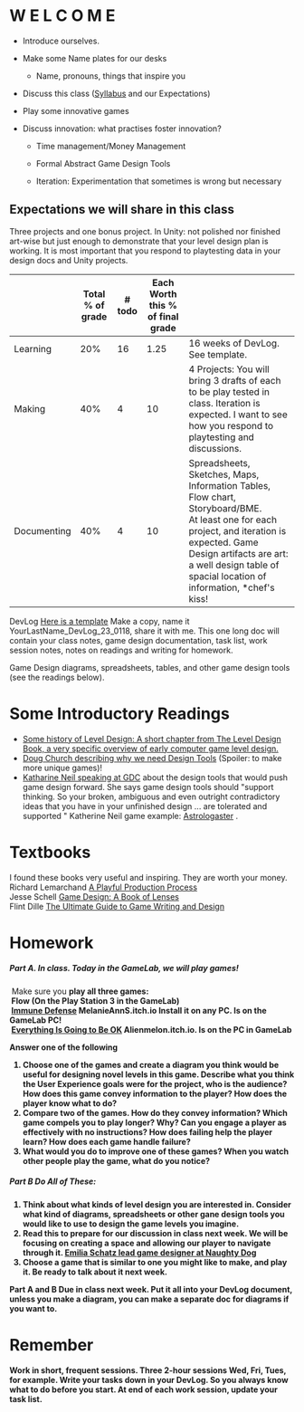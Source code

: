 # W E L C O M E 
- Introduce ourselves. 

- Make some Name plates for our desks

  - Name, pronouns, things that inspire you

- Discuss this class ([Syllabus](https://docs.google.com/document/d/14MWW3DVEj2ji-mtOWTNhpTAmyzexUansdoelNbgsfjc/edit?usp=sharing) and our Expectations)

- Play some innovative games

- Discuss innovation: what practises foster innovation?

  - Time management/Money Management

  - Formal Abstract Game Design Tools

  - Iteration: Experimentation that sometimes is wrong but necessary

    


## Expectations we will share in this class

Three projects and one bonus project. In Unity: not polished nor finished art-wise but just enough to demonstrate that your level design plan is working.  It is most important that you respond to playtesting data in your design docs and Unity projects.

|             | Total % of grade | # todo | Each Worth this % of final grade |                                                              |
| ----------- | ---------------- | ------ | -------------------------------- | ------------------------------------------------------------ |
| Learning    | 20%              | 16     | 1.25                             | 16 weeks of DevLog. See template.                            |
| Making      | 40%              | 4      | 10                               | 4 Projects: You will bring 3 drafts of each to be play tested in class. Iteration is expected. I want to see how you respond to playtesting and discussions. |
| Documenting | 40%              | 4      | 10                               | Spreadsheets, Sketches, Maps, Information Tables, Flow chart, Storyboard/BME. <br>At least one for each project, and iteration is expected.  Game Design artifacts are art: a well design table of spacial location of information, *chef's kiss! |

DevLog [Here is a template](https://docs.google.com/document/d/1CDWP6xeKgvqE7Z0IDmKYJgE2VyMOTsafTvgbygd6M2E/edit?usp=sharing) Make a copy, name it YourLastName_DevLog_23_0118, share it with me. This one long doc will contain your class notes, game design documentation, task list, work session notes, notes on readings and writing for homework.

Game Design diagrams, spreadsheets, tables, and other game design tools (see the readings below).

# Some Introductory Readings
- [Some history of Level Design: A short chapter from The Level Design Book, a very specific overview of early computer game level design.](https://drive.google.com/file/d/115gzN18dupkvFe-tCarKzo67QzIL33le/view?usp=sharing)
- [Doug Church describing why we need Design Tools](https://www.gamedeveloper.com/design/formal-abstract-design-tools) (Spoiler: to make more unique games)!
- [Katharine Neil speaking at GDC](https://www.youtube.com/watch?v=XPPtLNkVPWY) about the design tools that would push game design forward. She says game design tools should "support thinking.  So your broken, ambiguous and even outright contradictory ideas that you have in your unfinished design ... are tolerated and supported "  Katherine Neil game example: [Astrologaster](https://store.steampowered.com/app/742520/Astrologaster/) .

# Textbooks

I found these books very useful and inspiring. They are worth your money.
Richard Lemarchand [A Playful Production Process](https://mica.primo.exlibrisgroup.com/discovery/fulldisplay?docid=alma991001318649405741&context=L&vid=01MICA_INST:MICA&lang=en&search_scope=Books&adaptor=Local%20Search%20Engine&tab=Books&query=any,contains,lemarchand&offset=0)<br>
Jesse Schell [Game Design: A Book of Lenses](https://mica.primo.exlibrisgroup.com/discovery/fulldisplay?docid=alma991000144879705741&context=L&vid=01MICA_INST:MICA&lang=en&search_scope=Books&adaptor=Local%20Search%20Engine&isFrbr=true&tab=Books&query=any,contains,schell&sortby=date_d&facet=frbrgroupid,include,9043480246430191355&offset=0)<br>
Flint Dille [The Ultimate Guide to Game Writing and Design](https://mica.primo.exlibrisgroup.com/discovery/fulldisplay?docid=alma991000634459705741&context=L&vid=01MICA_INST:MICA&lang=en&search_scope=Books&adaptor=Local%20Search%20Engine&tab=Books&query=any,contains,ultimate%20guide%20to%20game%20design&offset=0)<br>

# Homework

##### Part A. In class.  Today in the GameLab, we will play games!

​	Make sure you <b>play all three games:</b><b><br>
​            Flow (On the Play Station 3 in the GameLab)<br>
​            [Immune Defense](https://melanieanns.itch.io/)    MelanieAnnS.itch.io  Install it on any PC.  Is on the GameLab PC!<br>
​			[Everything Is Going to Be OK](https://alienmelon.itch.io/)   Alienmelon.itch.io.  Is on the PC in GameLab

Answer one of the following

1) Choose one of the games and create a diagram you think would be useful for designing novel levels in this game. Describe what you think the User Experience goals were for the project, who is the audience? How does this game convey information to the player? How does the player know what to do?
2) Compare two of the games. How do they convey information? Which game compels you to play longer? Why? Can you engage a player as effectively with no instructions? How does failing help the player learn? How does each game handle failure? 
3) What would you do to improve one of these games?  When you watch other people play the game, what do you notice?

##### Part B Do All of These:

1. Think about what kinds of level design you are interested in. Consider what kind of diagrams, spreadsheets or other gane design tools you would like to use to design the game levels you imagine.
2. Read this to prepare for our discussion in class next week. We will be focusing on creating a space and allowing our player to navigate through it. [Emilia Schatz lead game designer at Naughty Dog](https://80.lv/articles/defining-environment-language-for-video-games/) 
3. Choose a game that is similar to one you might like to make, and <b>play it</b>.  Be ready to talk about it next week.


Part A and B Due in class next week.  Put it all into your DevLog document, unless you make a diagram, you can make a separate doc for diagrams if you want to. 

# Remember

Work in short, frequent sessions.  Three 2-hour sessions Wed, Fri, Tues, for example. Write your tasks down in your DevLog. So you always know what to do before you start. At end of each work session, update your task list.   